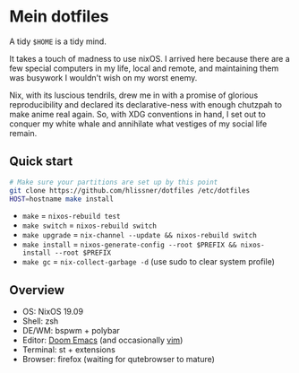 # Mein dotfiles

A tidy `$HOME` is a tidy mind.

It takes a touch of madness to use nixOS. I arrived here because there are a few
special computers in my life, local and remote, and maintaining them was
busywork I wouldn't wish on my worst enemy. 

Nix, with its luscious tendrils, drew me in with a promise of glorious
reproducibility and declared its declarative-ness with enough chutzpah to make
anime real again. So, with XDG conventions in hand, I set out to conquer my
white whale and annihilate what vestiges of my social life remain.

## Quick start

```sh
# Make sure your partitions are set up by this point
git clone https://github.com/hlissner/dotfiles /etc/dotfiles
HOST=hostname make install
```

+ `make` = `nixos-rebuild test`
+ `make switch` = `nixos-rebuild switch`
+ `make upgrade` = `nix-channel --update && nixos-rebuild switch`
+ `make install` = `nixos-generate-config --root $PREFIX && nixos-install
  --root $PREFIX`
+ `make gc` = `nix-collect-garbage -d` (use sudo to clear system profile)

## Overview

+ OS: NixOS 19.09
+ Shell: zsh
+ DE/WM: bspwm + polybar
+ Editor: [Doom Emacs][doom-emacs] (and occasionally [vim][vimrc])
+ Terminal: st + extensions
+ Browser: firefox (waiting for qutebrowser to mature)


[doom-emacs]: https://github.com/hlissner/doom-emacs
[vimrc]: https://github.com/hlissner/.vim
